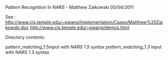 Pattern Recognition In NARS - Matthew Zaikowski 05/04/2011

See :
<http://www.cis.temple.edu/~pwang/Implementation/Cases/Matthew%20Zaikowski.doc>
<http://www.cis.temple.edu/~pwang/demos.html>

Directory contents:

pattern_matching_1.5*input with NARS 1.5 syntax
pattern_matching_1.3* input with NARS 1.3 syntax
